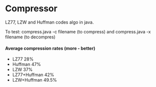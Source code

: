 # Compressor

LZ77, LZW and Huffman codes algo in java. 


To test: compress.java -c filename (to compress) and compress.java -x filename (to decompres)

#### Average compression rates (more - better)

- LZ77 28%
- Huffman 47%
- LZW 37%
- LZ77+Huffman 42%
- LZW+Huffman 49.5%
